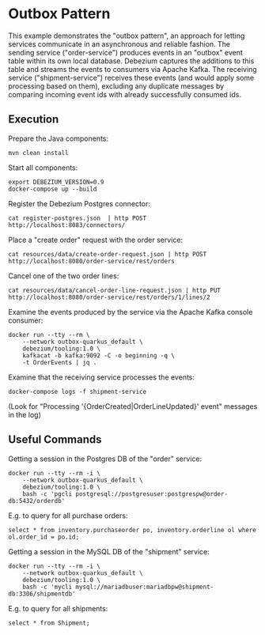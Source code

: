 # Outbox Pattern

This example demonstrates the "outbox pattern", an approach for letting services communicate in an asynchronous and reliable fashion.
The sending service ("order-service") produces events in an "outbox" event table within its own local database.
Debezium captures the additions to this table and streams the events to consumers via Apache Kafka.
The receiving service ("shipment-service") receives these events (and would apply some processing based on them),
excluding any duplicate messages by comparing incoming event ids with already successfully consumed ids.

## Execution

Prepare the Java components:

    mvn clean install

Start all components:

    export DEBEZIUM_VERSION=0.9
    docker-compose up --build

Register the Debezium Postgres connector:

    cat register-postgres.json  | http POST http://localhost:8083/connectors/

Place a "create order" request with the order service:

    cat resources/data/create-order-request.json | http POST http://localhost:8080/order-service/rest/orders

Cancel one of the two order lines:

    cat resources/data/cancel-order-line-request.json | http PUT http://localhost:8080/order-service/rest/orders/1/lines/2

Examine the events produced by the service via the Apache Kafka console consumer:

    docker run --tty --rm \
        --network outbox-quarkus_default \
        debezium/tooling:1.0 \
        kafkacat -b kafka:9092 -C -o beginning -q \
        -t OrderEvents | jq .

Examine that the receiving service processes the events:

    docker-compose logs -f shipment-service

(Look for "Processing '{OrderCreated|OrderLineUpdated}' event" messages in the log)

## Useful Commands

Getting a session in the Postgres DB of the "order" service:

    docker run --tty --rm -i \
        --network outbox-quarkus_default \
        debezium/tooling:1.0 \
        bash -c 'pgcli postgresql://postgresuser:postgrespw@order-db:5432/orderdb'

E.g. to query for all purchase orders:

    select * from inventory.purchaseorder po, inventory.orderline ol where ol.order_id = po.id;

Getting a session in the MySQL DB of the "shipment" service:

    docker run --tty --rm -i \
        --network outbox-quarkus_default \
        debezium/tooling:1.0 \
        bash -c 'mycli mysql://mariadbuser:mariadbpw@shipment-db:3306/shipmentdb'

E.g. to query for all shipments:

    select * from Shipment;
